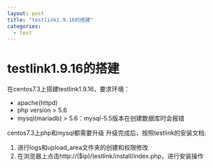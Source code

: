 ```yaml
---
layout: post
title: "testlink1.9.16的搭建"
categories:
  - test
---
```

# testlink1.9.16的搭建
在centos7.3上搭建testlink1.9.16，要求环境：
- apache(httpd)
- php version > 5.6
- mysql(mariadb) > 5.6：mysql-5.5版本在创建数据库时会报错  

centos7.3上php和mysql都需要升级
升级完成后，按照testlink的安装文档:
1. 进行logs和upload_area文件夹的创建和权限修改
2. 在浏览器上点击http://($ip)/testlink/install/index.php，进行安装操作
